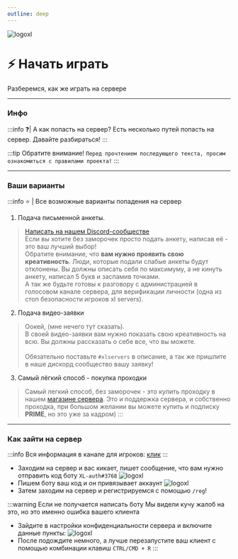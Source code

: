 ```yaml
---
outline: deep
---
```


![logoxl](/images/xlwaytoplay.png)
# ⚡ Начать играть
Разберемся, как же играть на сервере

---
### Инфо
:::info ❓| А как попасть на сервер?
Есть несколько путей попасть на сервер. Давайте разбираться!
:::

:::tip Обратите внимание!
`Перед прочтением последующего текста, просим ознакомиться с правилами проекта!`
:::

---

### Ваши варианты
:::info ⭐ | Все возможные варианты попадения на сервер
1. Подача письменной анкеты.
> [Написать на нашем Discord-сообществе](https://discord.com/invite/uTVVsn5b6j)
> <br>Если вы хотите без заморочек просто подать анкету, написав её - это ваш лучший выбор! </br>
> Обратите внимание, что **вам нужно проявить свою креативность**.
> Люди, которые подали слабые анкеты будут отклонены. Вы должны описать себя по максимуму, а не кинуть анкету, написал 5 букв и заспамив точками.
> <br>А так же будьте готовы к разговору с администрацией в голосовом канале сервера, для верификации личности (одна из стоп безопасности игроков xl servers).</br>
2. Подача видео-заявки
>  Оокей, (мне нечего тут сказать).
> <br>В своей видео-заявки вам нужно показать свою креативность на всю. Вы должны рассказать о себе все, что вы можете.</br>
> <br>Обязательно поставьте ```#xlservers``` в описание, а так же пришлите в наше дискорд сообщество вашу заявку!</br>
3. Самый лёгкий способ - покупка проходки
> Самый легкий способ, без заморочек - это купить проходку в нашем [магазине сервера](https://shop.xlservers.ru).
> Это и поддержка сервера, и собственно проходка, при большом желании вы можете купить и подписку **PRIME**, но это уже за кадром)
:::

---

### Как зайти на сервер
:::info
Вся информация в канале для игроков: [клик](https://discord.com/channels/1308762569304969216/1360612835750707310)
:::
- Заходим на сервер и вас кикает, пишет сообщение, что вам нужно отправить код боту `XL-auth#3768`
![logoxl](/images/botavatar.png)
- Пишем боту ваш код и он привязывает аккаунт
![logoxl](/images/botmessage.png)
- Затем заходим на сервер и регистрируемся с помощью ```/reg```!

:::warning Если не получается написать боту
Мы видели кучу жалоб на это, но это именно ошибка вашего клиента
- Зайдите в настройки конфиденциальности сервера и включите данные пункты:
![logoxl](/images/botconfident.png)
- После подождите немного, а лучше перезапустите ваш клиент с помощью комбинации клавиш ```CTRL/CMD + R```
:::